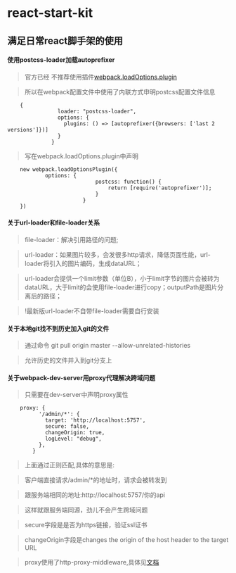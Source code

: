 # react-start-kit

## 满足日常react脚手架的使用

#### 使用postcss-loader加载autoprefixer

> 官方已经 不推荐使用插件[webpack.loadOptions.plugin](https://doc.webpack-china.org/plugins/loader-options-plugin/)

> 所以在webpack配置文件中使用了内联方式申明postcss配置文件信息

```
    {
                loader: "postcss-loader",
                options: {
                  plugins: () => [autoprefixer({browsers: ['last 2 versions']})]
                }
              }
```

> 写在webpack.loadOptions.plugin中声明

```
    new webpack.loadOptionsPlugin({
            options: {
                            postcss: function() {
                                return [require('autoprefixer')];
                            }
                        }
    })
```

#### 关于url-loader和file-loader关系

> file-loader：解决引用路径的问题;

> url-loader：如果图片较多，会发很多http请求，降低页面性能，url-loader将引入的图片编码，生成dataURL；

> url-loader会提供一个limit参数（单位B），小于limit字节的图片会被转为dataURL，大于limit的会使用file-loader进行copy；outputPath是图片分离后的路径；

> !最新版url-loader不自带file-loader需要自行安装

#### 关于本地git找不到历史加入git的文件

> 通过命令 git pull origin master --allow-unrelated-histories

> 允许历史的文件并入到git分支上

#### 关于webpack-dev-server用proxy代理解决跨域问题

> 只需要在dev-server中声明proxy属性

```
    proxy: {
          '/admin/*': {
            target: 'http://localhost:5757',
            secure: false,
            changeOrigin: true,
            logLevel: "debug",
          },
        }
```

> 上面通过正则匹配,具体的意思是:

> 客户端直接请求/admin/*的地址时，请求会被转发到

> 跟服务端相同的地址:http://localhost:5757/你的api

> 这样就跟服务端同源，劲儿不会产生跨域问题

> secure字段是是否为https链接，验证ssl证书

> changeOrigin字段是changes the origin of the host header to the target URL

> proxy使用了http-proxy-middleware,具体见[文档](https://github.com/chimurai/http-proxy-middleware#options)